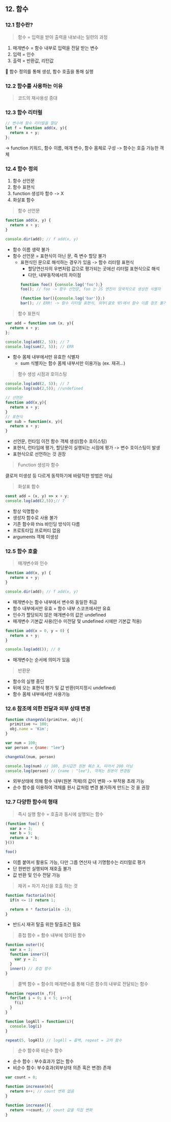 ## 12. 함수

### 12.1 함수란?
> 함수 = 입력을 받아 출력을 내보내는 일련의 과정

1. 매개변수 = 함수 내부로 입력을 전달 받는 변수
2. 입력 = 인수
3. 출력 = 반환값, 리턴값

🚨 함수 정의를 통해 생성, 함수 호출을 통해 실행
### 12.2 함수를 사용하는 이유
> 코드의 재사용성 증대  

### 12.3 함수 리터럴
```js
// 변수에 함수 리터럴을 할당
let f = function add(x, y){
  return x + y;
};
```
-> function 키워드, 함수 이름, 매개 변수, 함수 몸체로 구성
-> 함수는 호출 가능한 객체

### 12.4 함수 정의
1. 함수 선언문
2. 함수 표현식
3. function 생성자 함수 -> X
4. 화살표 함수

> 함수 선언문

```js
function add(x, y) {
  return x + y;
}

console.dir(add); // f add(x, y)
```

- 함수 이름 생략 불가
- 함수 선언문 = 표현식이 아닌 문, 즉 변수 할당 불가
  - 표현식인 문으로 해석하는 경우가 있음 -> 함수 리터럴 표현식
    - 할당연산자의 우변처럼 값으로 평가되는 곳에선 리터럴 표현식으로 해석
    - 다만, 내부동작에서의 차이점
    ```js
    function foo() {console.log('foo');}
    foo(); // foo -> 함수 선언문, foo 는 JS 엔진이 암묵적으로 생성한 식별자 

    (function bar(){console.log('bar')};)
    bar(); // ERR! -> 함수 리터럴 표현식, 외부(괄호 밖)에서 함수 이름 참조 불가
    ``` 

> 함수 표현식
```js
var add = function sum (x, y){
  return x + y;
};

console.log(add(2, 5)); // 7
console.log(sum(2, 5)); // ERR
```
- 함수 몸체 내부에서만 유효한 식별자
  - sum 식별자는 함수 몸체 내부서만 이용가능 (ex. 재귀...)

> 함수 생성 시점과 호이스팅

```js
console.log(add(2, 5)); // 7
console.log(sub(2,5)); //undefined

// 선언문
function add(x,y){
  return x + y;
}
// 표현식
var sub = function(x, y){
  return x + y;
}
```
- 선언문, 런타임 이전 함수 객체 생성(함수 호이스팅)
- 표현식, 런타임에 평가, 할당문이 실행되는 시점에 평가 -> 변수 호이스팅이 발생
- 표현식으로 선언하는 것 권장

> Function 생성자 함수

 클로저 미생성 등 다르게 동작하기에 바람직한 방법은 아님


> 화살표 함수
```js
const add = (x, y) => x + y;
console.log(add(2,5));// 7
```
- 항상 익명함수
- 생성자 함수로 사용 불가
- 기존 함수와 this 바인딩 방식이 다름
- 프로토타입 프로퍼티 없음
- arguments 객체 미생성
### 12.5 함수 호출

> 매개변수와 인수
```js
function add(x, y) {
  return x + y;
}

console.dir(add); // f add(x, y)
```
- 매개변수는 함수 내부에서 변수와 동일한 취급
- 함수 내부에서만 유효 = 함수 내부 스코프에서만 유효
- 인수가 할당되지 않은 매개변수의 값은 undefined
- 매개변수 기본값 사용(인수 미전달 및 undefined 시에만 기본값 적용)
```js
function add(x = 0, y = 0) {
  return x + y;
}

console.log(add()); // 0
```
- 매개변수는 순서에 의미가 있음

> 반환문
- 함수의 실행 중단
- 뒤에 오는 표현식 평가 및 값 반환(미지정시 undefined)
- 함수 몸체 내부에서만 사용가능

### 12.6 참조에 의한 전달과 외부 상태 변경

```js
function changeVal(primitve, obj){
  primitive += 100;
  obj.name = 'Kim';
}

var num = 100;
var person = {name: "lee"}

changeVal(num, person)

console.log(num) // 100, 원시값은 원본 훼손 X, 따라서 200 아님
console.log(person) // {name : "lee"}, 객체는 원본이 변경됨
```
- 외부상태에 의해 함수 내부(원본 객체)의 값이 변화 -> 부작용 초래 가능
- 순수 함수를 이용하여 객체를 원시 값처럼 변경 불가하게 만드는 것 을 권장


### 12.7 다양한 함수의 형태

> 즉시 실행 함수 = 호출과 동시에 실행되는 함수
```js
(function foo() {
  var a = 3;
  var b = 5;
  return a * b;
}())

foo()
```
- 이름 붙여서 활용도 가능, 다만 그릅 연산자 내 기명함수는 리터럴로 평가 
- 단 한번만 실행되며 재호출 불가
- 값 반환 및 인수 전달 가능

> 재귀 = 자기 자신을 호출 하는 것
```js
function factorial(n){
  if(n <= 1) return 1;

  return n * factorial(n -1);
}
```
- 반드시 재귀 탈출 위한 탈출조건 필요

> 중첩 함수 = 함수 내부에 정의된 함수
```js
function outer(){
  var x = 1;
  function inner(){
    var y = 2;
  }
  inner() // 중첩 함수
}
```

> 콜백 함수 = 함수의 매개변수를 통해 다른 함수의 내부로 전달되는 함수
```js
function repeat(n ,f){
  for(let i = 0; i < 5; i++){
    f(i)
  }
}

function logAll = function(i){
  console.log(i)
}

repeat(5, logAll) // logAll = 콜백, repeat = 고차 함수
```

> 순수 함수와 비순수 함수

- 순수 함수 : 부수효과가 없는 함수
- 비순수 함수: 부수효과(외부상태 의존 혹은 변경) 존재

```js
var count = 0;

function increase(n){
  return n++; // count 변화 없음
}

function increase(){
  return ++count; // count 값을 직접 변화
}
```